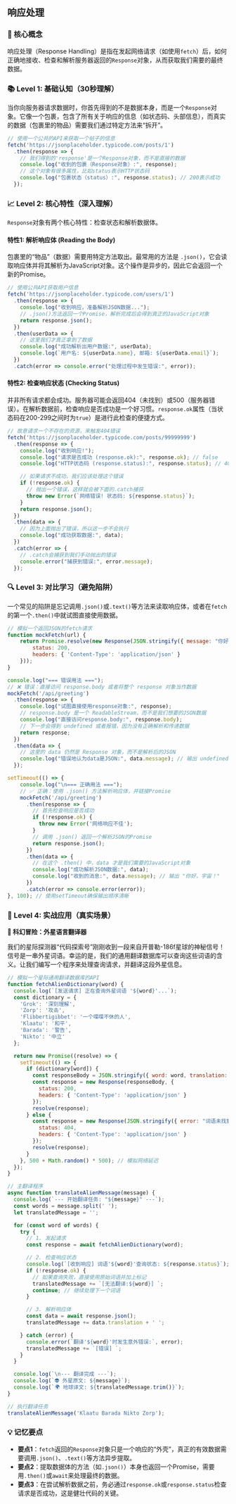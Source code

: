 ## 响应处理

### 🎯 核心概念
响应处理（Response Handling）是指在发起网络请求（如使用`fetch`）后，如何正确地接收、检查和解析服务器返回的`Response`对象，从而获取我们需要的最终数据。

### 📚 Level 1: 基础认知（30秒理解）
当你向服务器请求数据时，你首先得到的不是数据本身，而是一个`Response`对象。它像一个包裹，包含了所有关于响应的信息（如状态码、头部信息），而真实的数据（包裹里的物品）需要我们通过特定方法来“拆开”。

```javascript
// 使用一个公共的API来获取一个帖子的信息
fetch('https://jsonplaceholder.typicode.com/posts/1')
  .then(response => {
    // 我们得到的'response'是一个Response对象，而不是直接的数据
    console.log("收到的包裹（Response对象）:", response);
    // 这个对象有很多属性，比如status表示HTTP状态码
    console.log("包裹状态（status）:", response.status); // 200表示成功
  });
```

### 📈 Level 2: 核心特性（深入理解）
`Response`对象有两个核心特性：检查状态和解析数据体。

#### 特性1: 解析响应体 (Reading the Body)
包裹里的“物品”（数据）需要用特定方法取出。最常用的方法是 `.json()`，它会读取响应体并将其解析为JavaScript对象。这个操作是异步的，因此它会返回一个新的Promise。

```javascript
// 使用公共API获取用户信息
fetch('https://jsonplaceholder.typicode.com/users/1')
  .then(response => {
    console.log("收到响应，准备解析JSON数据...");
    // .json()方法返回一个Promise，解析完成后会得到真正的JavaScript对象
    return response.json(); 
  })
  .then(userData => {
    // 这里我们才真正拿到了数据
    console.log("成功解析出用户数据:", userData);
    console.log(`用户名: ${userData.name}, 邮箱: ${userData.email}`);
  })
  .catch(error => console.error("处理过程中发生错误:", error));
```

#### 特性2: 检查响应状态 (Checking Status)
并非所有请求都会成功。服务器可能会返回404（未找到）或500（服务器错误）。在解析数据前，检查响应是否成功是一个好习惯。`response.ok`属性（当状态码在200-299之间时为`true`）是进行此检查的便捷方式。

```javascript
// 故意请求一个不存在的资源，来触发404错误
fetch('https://jsonplaceholder.typicode.com/posts/99999999')
  .then(response => {
    console.log("收到响应!");
    console.log("请求是否成功 (response.ok):", response.ok); // false
    console.log("HTTP状态码 (response.status):", response.status); // 404

    // 如果请求不成功，我们应该处理这个错误
    if (!response.ok) {
      // 抛出一个错误，这样就会被下面的.catch捕获
      throw new Error(`网络错误! 状态码: ${response.status}`);
    }
    return response.json();
  })
  .then(data => {
    // 因为上面抛出了错误，所以这一步不会执行
    console.log("成功获取数据:", data);
  })
  .catch(error => {
    // .catch会捕获到我们手动抛出的错误
    console.error("捕获到错误:", error.message);
  });
```

### 🔍 Level 3: 对比学习（避免陷阱）
一个常见的陷阱是忘记调用`.json()`或`.text()`等方法来读取响应体，或者在`fetch`的第一个`.then()`中就试图直接使用数据。

```javascript
// 模拟一个返回JSON的fetch请求
function mockFetch(url) {
    return Promise.resolve(new Response(JSON.stringify({ message: "你好，宇宙！" }), {
        status: 200,
        headers: { 'Content-Type': 'application/json' }
    }));
}

console.log("=== 错误用法 ===");
// ❌ 错误：直接访问 response.body 或者将整个 response 对象当作数据
mockFetch('/api/greeting')
  .then(response => {
    console.log("试图直接使用response对象:", response);
    // response.body 是一个 ReadableStream，而不是我们想要的JSON数据
    console.log("直接访问response.body:", response.body); 
    // 下一步会得到 undefined 或者报错，因为没有正确解析和传递数据
    return response; 
  })
  .then(data => {
    // 这里的 data 仍然是 Response 对象，而不是解析后的JSON
    console.log("错误地认为data是JSON:", data.message); // 输出 undefined
  });

setTimeout(() => {
    console.log("\n=== 正确用法 ===");
    // ✅ 正确：使用 .json() 方法解析响应体，并链接Promise
    mockFetch('/api/greeting')
      .then(response => {
        // 首先检查响应是否成功
        if (!response.ok) {
          throw new Error('网络响应不佳');
        }
        // 调用 .json() 返回一个解析JSON的Promise
        return response.json();
      })
      .then(data => {
        // 在这个 .then() 中，data 才是我们需要的JavaScript对象
        console.log("成功解析JSON数据:", data);
        console.log("收到的消息:", data.message); // 输出 "你好，宇宙！"
      })
      .catch(error => console.error(error));
}, 100); // 使用setTimeout确保输出顺序清晰
```

### 🚀 Level 4: 实战应用（真实场景）
**🚀 科幻冒险：外星语言翻译器**

我们的星际探测器“代码探索号”刚刚收到一段来自开普勒-186f星球的神秘信号！信号是一串外星词语。幸运的是，我们的通用翻译数据库可以查询这些词语的含义。让我们编写一个程序来处理查询请求，并翻译这段外星信息。

```javascript
// 模拟一个星际通用翻译数据库的API
function fetchAlienDictionary(word) {
  console.log(`[发送请求] 正在查询外星词语 '${word}'...`);
  const dictionary = {
    'Grok': '深刻理解',
    'Zorp': '攻击',
    'Flibbertigibbet': '一个喋喋不休的人',
    'Klaatu': '和平',
    'Barada': '警告',
    'Nikto': '中立'
  };

  return new Promise((resolve) => {
    setTimeout(() => {
      if (dictionary[word]) {
        const responseBody = JSON.stringify({ word: word, translation: dictionary[word] });
        const response = new Response(responseBody, {
          status: 200,
          headers: { 'Content-Type': 'application/json' }
        });
        resolve(response);
      } else {
        const response = new Response(JSON.stringify({ error: "词语未找到" }), {
          status: 404,
          headers: { 'Content-Type': 'application/json' }
        });
        resolve(response);
      }
    }, 500 + Math.random() * 500); // 模拟网络延迟
  });
}

// 主翻译程序
async function translateAlienMessage(message) {
  console.log(`--- 开始翻译任务: "${message}" ---`);
  const words = message.split(' ');
  let translatedMessage = '';

  for (const word of words) {
    try {
      // 1. 发起请求
      const response = await fetchAlienDictionary(word);

      // 2. 检查响应状态
      console.log(`[收到响应] 词语'${word}'查询状态: ${response.status}`);
      if (!response.ok) {
        // 如果查询失败，直接使用原始词语并加上标记
        translatedMessage += `[无法翻译:${word}] `;
        continue; // 继续处理下一个词语
      }

      // 3. 解析响应体
      const data = await response.json();
      translatedMessage += data.translation + ' ';

    } catch (error) {
      console.error(`翻译'${word}'时发生意外错误:`, error);
      translatedMessage += `[错误] `;
    }
  }

  console.log(`\n--- 翻译完成 ---`);
  console.log(`👽 外星原文: ${message}`);
  console.log(`🌍 地球译文: ${translatedMessage.trim()}`);
}

// 执行翻译任务
translateAlienMessage('Klaatu Barada Nikto Zorp');
```

### 💡 记忆要点
- **要点1**：`fetch`返回的`Response`对象只是一个响应的“外壳”，真正的有效数据需要调用`.json()`、`.text()`等方法异步提取。
- **要点2**：提取数据体的方法（如`.json()`）本身也返回一个Promise，需要用`.then()`或`await`来处理最终的数据。
- **要点3**：在尝试解析数据之前，务必通过`response.ok`或`response.status`检查请求是否成功，这是健壮代码的关键。

<!--
metadata:
  syntax: [async, await, function]
  pattern: [async-await, error-handling]
  api: [fetch, Response, Response.json, Promise, setTimeout, console.log]
  concept: [asynchronous-programming, promise]
  difficulty: intermediate
  dependencies: []
  related: []
-->